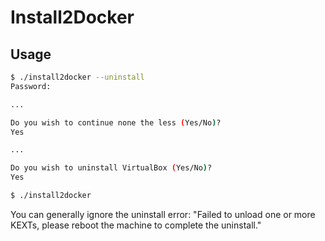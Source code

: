 # Install2Docker

## Usage

```bash
$ ./install2docker --uninstall
Password:

...

Do you wish to continue none the less (Yes/No)?
Yes

...

Do you wish to uninstall VirtualBox (Yes/No)?
Yes

$ ./install2docker
```

You can generally ignore the uninstall error:
"Failed to unload one or more KEXTs, please reboot the machine to complete the uninstall."
